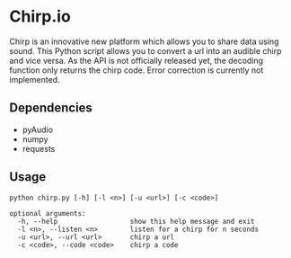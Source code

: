 Chirp.io
========

Chirp is an innovative new platform which allows you to share data using sound. This Python script allows you to convert a url into an audible chirp and vice versa. As the API is not officially released yet, the decoding function only returns the chirp code. Error correction is currently not implemented. 

Dependencies
------------

- pyAudio
- numpy
- requests

Usage
-----

```
python chirp.py [-h] [-l <n>] [-u <url>] [-c <code>]

optional arguments:
  -h, --help                  show this help message and exit
  -l <n>, --listen <n>        listen for a chirp for n seconds
  -u <url>, --url <url>       chirp a url
  -c <code>, --code <code>    chirp a code
```
